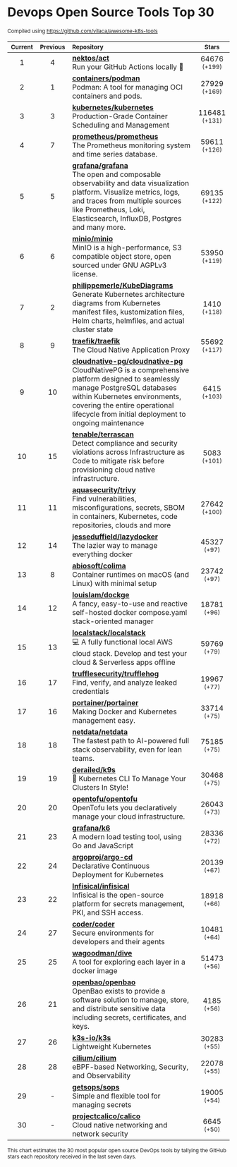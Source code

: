 # Devops Open Source Tools Top 30
<sup>Compiled using https://github.com/vilaca/awesome-k8s-tools</sup>
<div align="center">

|<sub>Current</sub>|<sub>Previous</sub>|<sub>Repository</sub>|<sub>Stars</sub>|
|:---:|:---:|:---|:---:|
|1|4|[**nektos/act**](https://github.com/nektos/act)<br/>Run your GitHub Actions locally 🚀|64676 <sup>(+199)</sup>|
|2|1|[**containers/podman**](https://github.com/containers/podman)<br/>Podman: A tool for managing OCI containers and pods.|27929 <sup>(+169)</sup>|
|3|3|[**kubernetes/kubernetes**](https://github.com/kubernetes/kubernetes)<br/>Production-Grade Container Scheduling and Management|116481 <sup>(+131)</sup>|
|4|7|[**prometheus/prometheus**](https://github.com/prometheus/prometheus)<br/>The Prometheus monitoring system and time series database.|59611 <sup>(+126)</sup>|
|5|5|[**grafana/grafana**](https://github.com/grafana/grafana)<br/>The open and composable observability and data visualization platform. Visualize metrics, logs, and traces from multiple sources like Prometheus, Loki, Elasticsearch, InfluxDB, Postgres and many more. |69135 <sup>(+122)</sup>|
|6|6|[**minio/minio**](https://github.com/minio/minio)<br/>MinIO is a high-performance, S3 compatible object store, open sourced under GNU AGPLv3 license.|53950 <sup>(+119)</sup>|
|7|2|[**philippemerle/KubeDiagrams**](https://github.com/philippemerle/KubeDiagrams)<br/>Generate Kubernetes architecture diagrams from Kubernetes manifest files, kustomization files, Helm charts, helmfiles, and actual cluster state|1410 <sup>(+118)</sup>|
|8|9|[**traefik/traefik**](https://github.com/traefik/traefik)<br/>The Cloud Native Application Proxy|55692 <sup>(+117)</sup>|
|9|10|[**cloudnative-pg/cloudnative-pg**](https://github.com/cloudnative-pg/cloudnative-pg)<br/>CloudNativePG is a comprehensive platform designed to seamlessly manage PostgreSQL databases within Kubernetes environments, covering the entire operational lifecycle from initial deployment to ongoing maintenance|6415 <sup>(+103)</sup>|
|10|15|[**tenable/terrascan**](https://github.com/tenable/terrascan)<br/>Detect compliance and security violations across Infrastructure as Code to mitigate risk before provisioning cloud native infrastructure.|5083 <sup>(+101)</sup>|
|11|11|[**aquasecurity/trivy**](https://github.com/aquasecurity/trivy)<br/>Find vulnerabilities, misconfigurations, secrets, SBOM in containers, Kubernetes, code repositories, clouds and more|27642 <sup>(+100)</sup>|
|12|14|[**jesseduffield/lazydocker**](https://github.com/jesseduffield/lazydocker)<br/>The lazier way to manage everything docker|45327 <sup>(+97)</sup>|
|13|8|[**abiosoft/colima**](https://github.com/abiosoft/colima)<br/>Container runtimes on macOS (and Linux) with minimal setup|23742 <sup>(+97)</sup>|
|14|12|[**louislam/dockge**](https://github.com/louislam/dockge)<br/>A fancy, easy-to-use and reactive self-hosted docker compose.yaml stack-oriented manager|18781 <sup>(+96)</sup>|
|15|13|[**localstack/localstack**](https://github.com/localstack/localstack)<br/>💻 A fully functional local AWS cloud stack. Develop and test your cloud & Serverless apps offline|59769 <sup>(+79)</sup>|
|16|17|[**trufflesecurity/trufflehog**](https://github.com/trufflesecurity/trufflehog)<br/>Find, verify, and analyze leaked credentials|19967 <sup>(+77)</sup>|
|17|16|[**portainer/portainer**](https://github.com/portainer/portainer)<br/>Making Docker and Kubernetes management easy.|33714 <sup>(+75)</sup>|
|18|18|[**netdata/netdata**](https://github.com/netdata/netdata)<br/>The fastest path to AI-powered full stack observability, even for lean teams.|75185 <sup>(+75)</sup>|
|19|19|[**derailed/k9s**](https://github.com/derailed/k9s)<br/>🐶 Kubernetes CLI To Manage Your Clusters In Style!|30468 <sup>(+75)</sup>|
|20|20|[**opentofu/opentofu**](https://github.com/opentofu/opentofu)<br/>OpenTofu lets you declaratively manage your cloud infrastructure.|26043 <sup>(+73)</sup>|
|21|23|[**grafana/k6**](https://github.com/grafana/k6)<br/>A modern load testing tool, using Go and JavaScript|28336 <sup>(+72)</sup>|
|22|24|[**argoproj/argo-cd**](https://github.com/argoproj/argo-cd)<br/>Declarative Continuous Deployment for Kubernetes|20139 <sup>(+67)</sup>|
|23|22|[**Infisical/infisical**](https://github.com/Infisical/infisical)<br/>Infisical is the open-source platform for secrets management, PKI, and SSH access.|18918 <sup>(+66)</sup>|
|24|27|[**coder/coder**](https://github.com/coder/coder)<br/>Secure environments for developers and their agents|10481 <sup>(+64)</sup>|
|25|25|[**wagoodman/dive**](https://github.com/wagoodman/dive)<br/>A tool for exploring each layer in a docker image|51473 <sup>(+56)</sup>|
|26|21|[**openbao/openbao**](https://github.com/openbao/openbao)<br/>OpenBao exists to provide a software solution to manage, store, and distribute sensitive data including secrets, certificates, and keys.|4185 <sup>(+56)</sup>|
|27|26|[**k3s-io/k3s**](https://github.com/k3s-io/k3s)<br/>Lightweight Kubernetes|30283 <sup>(+55)</sup>|
|28|28|[**cilium/cilium**](https://github.com/cilium/cilium)<br/>eBPF-based Networking, Security, and Observability|22078 <sup>(+55)</sup>|
|29|-|[**getsops/sops**](https://github.com/getsops/sops)<br/>Simple and flexible tool for managing secrets|19005 <sup>(+54)</sup>|
|30|-|[**projectcalico/calico**](https://github.com/projectcalico/calico)<br/>Cloud native networking and network security|6645 <sup>(+50)</sup>|


</div>

<sub>This chart estimates the 30 most popular open source DevOps tools by tallying the GitHub stars each repository received in the last seven days.</sub>
